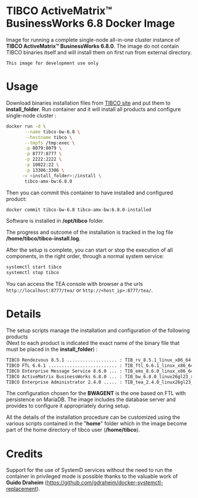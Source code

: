 # TIBCO ActiveMatrix™ BusinessWorks 6.8 Docker Image

Image for running a complete single-node all-in-one cluster instance of **TIBCO ActiveMatrix™ BusinessWorks 6.8.0**. The image do not contain TIBCO binaries itself and will install them on first run from external directory.

``This image for development use only``

# Usage
Download binaries installation files from [TIBCO site](https://edelivery.tibco.com/) and put them to **install_folder**.
Run container and it will install all products and configure single-node cluster :

```sh
docker run -d \
       --name tibco-bw-6.8 \
       --hostname tibco \
       --tmpfs /tmp:exec \
       -p 8079:8079 \
       -p 8777:8777 \
       -p 2222:2222 \
       -p 10022:22 \
       -p 13306:3306 \
      -v <install_folder>:/install \
       tibco-amx-bw:6.8.0
```
Then you can commit this container to have installed and configured product:
```sh
docker commit tibco-bw-6.8 tibco-amx-bw:6.8.0-installed
```
Software is installed in **/opt/tibco** folder.

The progress and outcome of the installation is tracked in the log file **/home/tibco/tibco-install.log**.

After the setup is complete, you can start or stop the execution of all components, in the right order, through a normal system service:
```sh
systemctl start tibco
systemctl stop tibco
```
You can access the TEA console with browser a the urls ```http://localhost:8777/tea/``` or  ```http://<host_ip>:8777/tea/```.

# Details
The setup scripts manage the installation and configuration of the following products <br />
(Next to each product is indicated the exact name of the binary file that must be placed in the **install_folder**) :
```sh
TIBCO Rendezvous 8.5.1 ................... : TIB_rv_8.5.1_linux_x86_64.rpm
TIBCO FTL 6.6.1 .......................... : TIB_ftl_6.6.1_linux_x86_64.zip
TIBCO Enterprise Message Service 8.6.0 ... : TIB_ems_8.6.0_linux_x86_64.zip
TIBCO ActiveMatrix BusinessWorks 6.8.0 ... : TIB_bw_6.8.0_linux26gl23_x86_64.zip
TIBCO Enterprise Administrator 2.4.0 ..... : TIB_tea_2.4.0_linux26gl23_x86_64.zip
```
The configuration chosen for the **BWAGENT** is the one based on FTL with persistence on MariaDB. The image includes the database server and provides to configure it appropriately during setup.

All the details of the installation procedure can be customized using the various scripts contained in the "**home**" folder which in the image become part of the home directory of tibco user (**/home/tibco**).

# Credits
Support for the use of SystemD services without the need to run the container in privileged mode is possible thanks to the valuable work of **Guido Draheim** (https://github.com/gdraheim/docker-systemctl-replacement).

